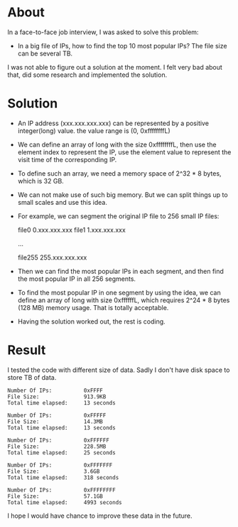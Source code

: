 # About
In a face-to-face job interview, I was asked to solve this problem:
- In a big file of IPs, how to find the top 10 most popular IPs? The file size can be several TB.

I was not able to figure out a solution at the moment. I felt very bad about that, did some research and implemented the solution.

# Solution

- An IP address (xxx.xxx.xxx.xxx) can be represented by a positive integer(long) value. the value range is (0, 0xffffffffL)

- We can define an array of long with the size 0xffffffffL, then use the element index to represent the IP, 
use the element value to represent the visit time of the corresponding IP.

- To define such an array, we need a memory space of 2^32 * 8 bytes, which is 32 GB.

- We can not make use of such big memory. But we can split things up to small scales and use this idea.

- For example, we can segment the original IP file to 256 small IP files:

	file0		0.xxx.xxx.xxx
	file1		1.xxx.xxx.xxx
	
	...
	
	file255		255.xxx.xxx.xxx

- Then we can find the most popular IPs in each segment, and then find the most popular IP in all 256 segments.

- To find the most popular IP in one segment by using the idea, we can define an array of long with size 0xffffffL, which requires 2^24 * 8 bytes (128 MB) memory usage. That is totally acceptable.

- Having the solution worked out, the rest is coding.

# Result
I tested the code with different size of data. Sadly I don't have disk space to store TB of data.

	Number Of IPs:			0xFFFF
	File Size:				913.9KB
	Total time elapsed: 	13 seconds
	
	Number Of IPs:			0xFFFFF
	File Size:				14.3MB
	Total time elapsed: 	13 seconds
	
	Number Of IPs:			0xFFFFFF
	File Size:				228.5MB
	Total time elapsed: 	25 seconds
	
	Number Of IPs:			0xFFFFFFF
	File Size:				3.6GB
	Total time elapsed: 	318 seconds
	
	Number Of IPs:			0xFFFFFFFF
	File Size:				57.1GB
	Total time elapsed: 	4993 seconds
	
I hope I would have chance to improve these data in the future.
